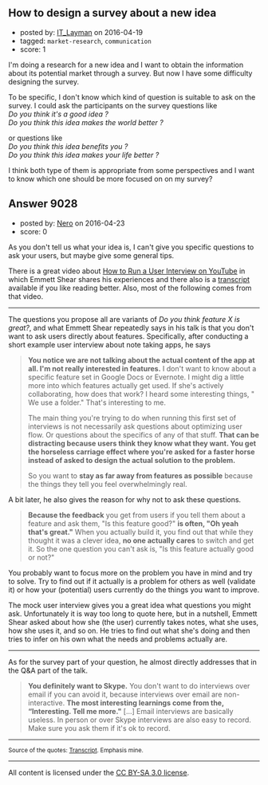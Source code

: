 ## How to design a survey about a new idea

- posted by: [IT_Layman](https://stackexchange.com/users/6672387/it-layman) on 2016-04-19
- tagged: `market-research`, `communication`
- score: 1

I'm doing a research for a new idea and I want to obtain the information about its potential market through a survey. But now I have some difficulty designing the survey. 

To be specific, I don't know which kind of question is suitable to ask on the survey. I could ask the participants on the survey questions like<br /> 
*Do you think it's a good idea ?*<br />
*Do you think this idea makes the world better ?* <br />

or questions like <br />
*Do you think this idea benefits you ?*<br />
*Do you think this idea makes your life better ?* 

I think both type of them is appropriate from some perspectives and I want to know which one should be more focused on on my survey?


## Answer 9028

- posted by: [Nero](https://stackexchange.com/users/1705837/nero) on 2016-04-23
- score: 0

As you don't tell us what your idea is, I can't give you specific questions to ask your users, but maybe give some general tips.

There is a great video about [How to Run a User Interview on YouTube](https://youtu.be/qAws7eXItMk) in which Emmett Shear shares his experiences and there also is a [transcript](http://genius.com/Emmett-shear-lecture-16-how-to-run-a-user-interview-annotated) available if you like reading better. Also, most of the following comes from that video.

---

The questions you propose all are variants of *Do you think feature X is great?*, and what Emmett Shear repeatedly says in his talk is that you don't want to ask users directly about features. Specifically, after conducting a short example user interview about note taking apps, he says

> **You notice we are not talking about the actual content of the app at all. I'm not really interested in features.** I don't want to know about a specific feature set in Google Docs or Evernote. I might dig a little more into which features actually get used. If she's actively collaborating, how does that work? I heard some interesting things, " We use a folder." That's interesting to me.
>
> The main thing you're trying to do when running this first set of interviews is not necessarily ask questions about optimizing user flow. Or questions about the specifics of any of that stuff. **That can be distracting because users think they know what they want. You get the horseless carriage effect where you're asked for a faster horse instead of asked to design the actual solution to the problem.**
>
> So you want to **stay as far away from features as possible** because the things they tell you feel overwhelmingly real. 

A bit later, he also gives the reason for why not to ask these questions.

> **Because the feedback** you get from users if you tell them about a feature and ask them, "Is this feature good?" **is often, "Oh yeah that's great."** When you actually build it, you find out that while they thought it was a clever idea, **no one actually cares** to switch and get it. So the one question you can't ask is, "Is this feature actually good or not?"

You probably want to focus more on the problem you have in mind and try to solve. Try to find out if it actually is a problem for others as well (validate it) or how your (potential) users currently do the things you want to improve. 

The mock user interview gives you a great idea what questions you might ask. Unfortunately it is way too long to quote here, but in a nutshell, Emmett Shear asked about how she (the user) currently takes notes, what she uses, how she uses it, and so on. He tries to find out what she's doing and then tries to infer on his own what the needs and problems actually are.

---

As for the survey part of your question, he almost directly addresses that in the Q&A part of the talk.

> **You definitely want to Skype.** You don't want to do interviews over email if you can avoid it, because interviews over email are non-interactive. **The most interesting learnings come from the, “Interesting. Tell me more."** [...] Email interviews are basically useless. In person or over Skype interviews are also easy to record. Make sure you ask them if it's ok to record. 

---

<sup>Source of the quotes: [Transcript](http://genius.com/Emmett-shear-lecture-16-how-to-run-a-user-interview-annotated). Emphasis mine.</sup>




---

All content is licensed under the [CC BY-SA 3.0 license](https://creativecommons.org/licenses/by-sa/3.0/).
